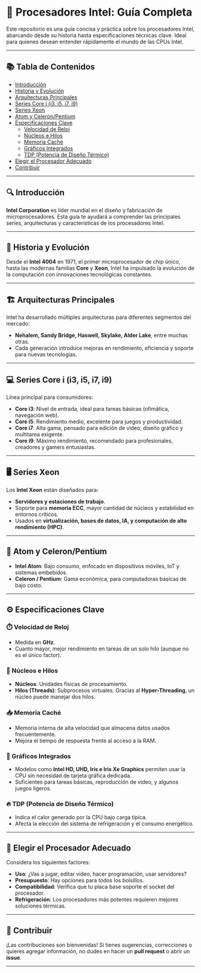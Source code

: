 # 🧠 Procesadores Intel: Guía Completa

Este repositorio es una guía concisa y práctica sobre los procesadores Intel, abarcando desde su historia hasta especificaciones técnicas clave. Ideal para quienes desean entender rápidamente el mundo de las CPUs Intel.

---

## 📚 Tabla de Contenidos

- [Introducción](#introducción)  
- [Historia y Evolución](#historia-y-evolución)  
- [Arquitecturas Principales](#arquitecturas-principales)  
- [Series Core i (i3, i5, i7, i9)](#series-core-i-i3-i5-i7-i9)  
- [Series Xeon](#series-xeon)  
- [Atom y Celeron/Pentium](#atom-y-celeronpentium)  
- [Especificaciones Clave](#especificaciones-clave)  
  - [Velocidad de Reloj](#velocidad-de-reloj)  
  - [Núcleos e Hilos](#núcleos-e-hilos)  
  - [Memoria Caché](#memoria-caché)  
  - [Gráficos Integrados](#gráficos-integrados)  
  - [TDP (Potencia de Diseño Térmico)](#tdp-potencia-de-diseño-térmico)  
- [Elegir el Procesador Adecuado](#elegir-el-procesador-adecuado)  
- [Contribuir](#contribuir)  

---

## 🔍 Introducción

**Intel Corporation** es líder mundial en el diseño y fabricación de microprocesadores. Esta guía te ayudará a comprender las principales series, arquitecturas y características de los procesadores Intel.

---

## 📜 Historia y Evolución

Desde el **Intel 4004** en 1971, el primer microprocesador de chip único, hasta las modernas familias **Core** y **Xeon**, Intel ha impulsado la evolución de la computación con innovaciones tecnológicas constantes.

---

## 🏗️ Arquitecturas Principales

Intel ha desarrollado múltiples arquitecturas para diferentes segmentos del mercado:

- **Nehalem, Sandy Bridge, Haswell, Skylake, Alder Lake**, entre muchas otras.  
- Cada generación introduce mejoras en rendimiento, eficiencia y soporte para nuevas tecnologías.

---

## 💻 Series Core i (i3, i5, i7, i9)

Línea principal para consumidores:

- **Core i3**: Nivel de entrada, ideal para tareas básicas (ofimática, navegación web).
- **Core i5**: Rendimiento medio, excelente para juegos y productividad.
- **Core i7**: Alta gama, pensado para edición de video, diseño gráfico y multitarea exigente.
- **Core i9**: Máximo rendimiento, recomendado para profesionales, creadores y gamers entusiastas.

---

## 🖥️ Series Xeon

Los **Intel Xeon** están diseñados para:

- **Servidores y estaciones de trabajo**.
- Soporte para **memoria ECC**, mayor cantidad de núcleos y estabilidad en entornos críticos.
- Usados en **virtualización, bases de datos, IA, y computación de alto rendimiento (HPC)**.

---

## 📱 Atom y Celeron/Pentium

- **Intel Atom**: Bajo consumo, enfocado en dispositivos móviles, IoT y sistemas embebidos.
- **Celeron / Pentium**: Gama económica, para computadoras básicas de bajo costo.

---

## ⚙️ Especificaciones Clave

### ⏱️ Velocidad de Reloj

- Medida en **GHz**.
- Cuanto mayor, mejor rendimiento en tareas de un solo hilo (aunque no es el único factor).

### 🧩 Núcleos e Hilos

- **Núcleos**: Unidades físicas de procesamiento.
- **Hilos (Threads)**: Subprocesos virtuales. Gracias al **Hyper-Threading**, un núcleo puede manejar dos hilos.

### 📥 Memoria Caché

- Memoria interna de alta velocidad que almacena datos usados frecuentemente.
- Mejora el tiempo de respuesta frente al acceso a la RAM.

### 🎨 Gráficos Integrados

- Modelos como **Intel HD, UHD, Iris e Iris Xe Graphics** permiten usar la CPU sin necesidad de tarjeta gráfica dedicada.
- Suficientes para tareas básicas, reproducción de video, y algunos juegos ligeros.

### 🔥 TDP (Potencia de Diseño Térmico)

- Indica el calor generado por la CPU bajo carga típica.
- Afecta la elección del sistema de refrigeración y el consumo energético.

---

## 🧠 Elegir el Procesador Adecuado

Considera los siguientes factores:

- **Uso**: ¿Vas a jugar, editar video, hacer programación, usar servidores?
- **Presupuesto**: Hay opciones para todos los bolsillos.
- **Compatibilidad**: Verifica que tu placa base soporte el socket del procesador.
- **Refrigeración**: Los procesadores más potentes requieren mejores soluciones térmicas.

---

## 🤝 Contribuir

¡Las contribuciones son bienvenidas! Si tienes sugerencias, correcciones o quieres agregar información, no dudes en hacer un **pull request** o abrir un **issue**.

---

